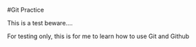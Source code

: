 #Git Practice

This is a test beware....

For testing only, this is for me to learn how to use Git and Github
